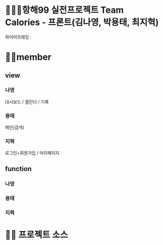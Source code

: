 # 🧚🏻‍♀️항해99 실전프로젝트 Team Calories - 프론트(김나영, 박용태, 최지혁)
와이어프레임 : 

# 🙌🏻member
## view
### 나영
대시보드 / 캘린더 / 기록
### 용태
메인(검색)
### 지혁
로그인+회원가입 / 마이페이지

## function
### 나영

### 용태

### 지혁

# ✍🏻 프로젝트 소스
